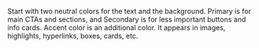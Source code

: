 
Start with two neutral colors for the text and the background.
Primary is for main CTAs and sections, and Secondary is for less important buttons and info cards.
Accent color is an additional color. It appears in images, highlights, hyperlinks, boxes, cards, etc.
